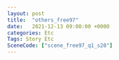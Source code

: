 ```yaml
---
layout: post
title:  "others_free97"
date:   2021-12-13 09:00:00 +0000
categories: Etc
Tags: Story Etc
SceneCode: ["scene_free97_q1_s20"]
---
```

